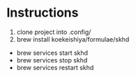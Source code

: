 # Instructions

1. clone project into .config/
2. brew install koekeishiya/formulae/skhd

- brew services start skhd
- brew services stop skhd
- brew services restart skhd
